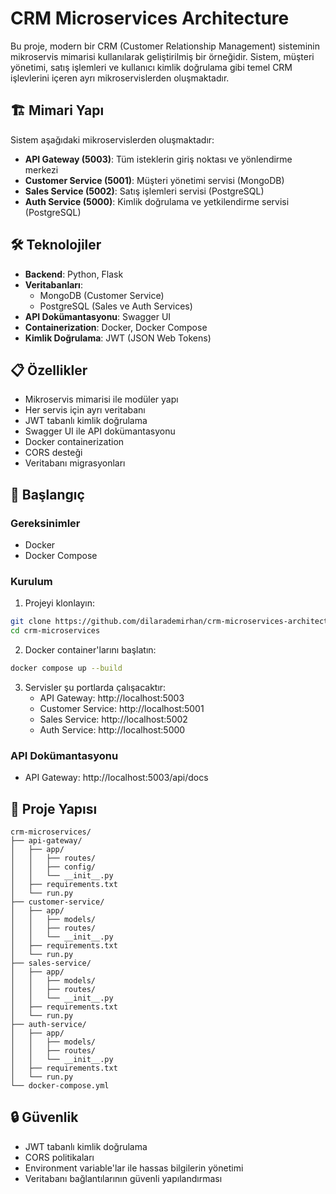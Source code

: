 # CRM Microservices Architecture

Bu proje, modern bir CRM (Customer Relationship Management) sisteminin mikroservis mimarisi kullanılarak geliştirilmiş bir örneğidir. Sistem, müşteri yönetimi, satış işlemleri ve kullanıcı kimlik doğrulama gibi temel CRM işlevlerini içeren ayrı mikroservislerden oluşmaktadır.

## 🏗️ Mimari Yapı

Sistem aşağıdaki mikroservislerden oluşmaktadır:

- **API Gateway (5003)**: Tüm isteklerin giriş noktası ve yönlendirme merkezi
- **Customer Service (5001)**: Müşteri yönetimi servisi (MongoDB)
- **Sales Service (5002)**: Satış işlemleri servisi (PostgreSQL)
- **Auth Service (5000)**: Kimlik doğrulama ve yetkilendirme servisi (PostgreSQL)

## 🛠️ Teknolojiler

- **Backend**: Python, Flask
- **Veritabanları**: 
  - MongoDB (Customer Service)
  - PostgreSQL (Sales ve Auth Services)
- **API Dokümantasyonu**: Swagger UI
- **Containerization**: Docker, Docker Compose
- **Kimlik Doğrulama**: JWT (JSON Web Tokens)

## 📋 Özellikler

- Mikroservis mimarisi ile modüler yapı
- Her servis için ayrı veritabanı
- JWT tabanlı kimlik doğrulama
- Swagger UI ile API dokümantasyonu
- Docker containerization
- CORS desteği
- Veritabanı migrasyonları

## 🚀 Başlangıç

### Gereksinimler

- Docker
- Docker Compose

### Kurulum

1. Projeyi klonlayın:
```bash
git clone https://github.com/dilarademirhan/crm-microservices-architecture.git
cd crm-microservices
```

2. Docker container'larını başlatın:
```bash
docker compose up --build
```

3. Servisler şu portlarda çalışacaktır:
   - API Gateway: http://localhost:5003
   - Customer Service: http://localhost:5001
   - Sales Service: http://localhost:5002
   - Auth Service: http://localhost:5000

### API Dokümantasyonu

- API Gateway: http://localhost:5003/api/docs

## 📁 Proje Yapısı

```
crm-microservices/
├── api-gateway/
│   ├── app/
│   │   ├── routes/
│   │   ├── config/
│   │   └── __init__.py
│   ├── requirements.txt
│   └── run.py
├── customer-service/
│   ├── app/
│   │   ├── models/
│   │   ├── routes/
│   │   └── __init__.py
│   ├── requirements.txt
│   └── run.py
├── sales-service/
│   ├── app/
│   │   ├── models/
│   │   ├── routes/
│   │   └── __init__.py
│   ├── requirements.txt
│   └── run.py
├── auth-service/
│   ├── app/
│   │   ├── models/
│   │   ├── routes/
│   │   └── __init__.py
│   ├── requirements.txt
│   └── run.py
└── docker-compose.yml
```

## 🔒 Güvenlik

- JWT tabanlı kimlik doğrulama
- CORS politikaları
- Environment variable'lar ile hassas bilgilerin yönetimi
- Veritabanı bağlantılarının güvenli yapılandırması
